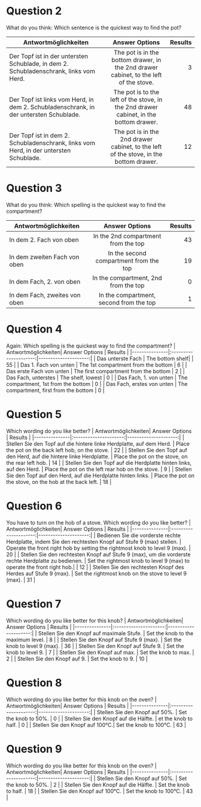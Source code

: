 # Question 2
What do you think: Which sentence is the quickest way to find the pot?

| Antwortmöglichkeiten| Answer Options | Results | 
|---------------|:---------------------:|---------------------:|
| Der Topf ist in der untersten Schublade, in dem 2. Schubladenschrank, links vom Herd.| The pot is in the bottom drawer, in the 2nd drawer cabinet, to the left of the stove. | 3 | 
| Der Topf ist links vom Herd, in dem 2. Schubladenschrank, in der untersten Schublade.| The pot is to the left of the stove, in the 2nd drawer cabinet, in the bottom drawer. | 48 | 
| Der Topf ist in dem 2. Schubladenschrank, links vom Herd, in der untersten Schublade.| The pot is in the 2nd drawer cabinet, to the left of the stove, in the bottom drawer. | 12 | 


# Question 3
What do you think: Which spelling is the quickest way to find the compartment?

| Antwortmöglichkeiten| Answer Options | Results | 
|---------------|:---------------------:|---------------------:|
| In dem 2. Fach von oben | In the 2nd compartment from the top | 43 | 
| In dem zweiten Fach von oben | In the second compartment from the top | 19 | 
| In dem Fach, 2. von oben | In the compartment, 2nd from the top | 0 | 
| In dem Fach, zweites von oben | In the compartment, second from the top | 1 | 


# Question 4
Again: Which spelling is the quickest way to find the compartment?
| Antwortmöglichkeiten| Answer Options | Results | 
|---------------|:---------------------:|---------------------:|
| Das unterste Fach | The bottom shelf| | 55 | 
| Das 1. Fach von unten | The 1st compartment from the bottom | 6 | 
| Das erste Fach von unten | The first compartment from the bottom | 2 | 
| Das Fach, unterstes | The shelf, lowest | 0 | 
| Das Fach, 1. von unten | The compartment, 1st from the bottom | 0 | 
| Das Fach, erstes von unten | The compartment, first from the bottom | 0 | 

# Question 5
Which wording do you like better?
| Antwortmöglichkeiten| Answer Options | Results | 
|---------------|:---------------------:|---------------------:|
| Stellen Sie den Topf auf die hintere linke Herdplatte, auf dem Herd. | Place the pot on the back left hob, on the stove. | 22 | 
| Stellen Sie den Topf auf den Herd, auf die hintere linke Herdplatte. | Place the pot on the stove, on the rear left hob. | 14 | 
| Stellen Sie den Topf auf die Herdplatte hinten links, auf den Herd. | Place the pot on the left rear hob on the stove. | 9 | 
| Stellen Sie den Topf auf den Herd, auf die Herdplatte hinten links. | Place the pot on the stove, on the hob at the back left. | 18 | 

# Question 6
You have to turn on the hob of a stove. Which wording do you like better?
| Antwortmöglichkeiten| Answer Options | Results | 
|---------------|:---------------------:|---------------------:|
| Bedienen Sie die vorderste rechte Herdplatte, indem Sie den rechtesten Knopf auf Stufe 9 (max) stellen. | Operate the front right hob by setting the rightmost knob to level 9 (max).  | 20 | 
| Stellen Sie den rechtesten Knopf auf Stufe 9 (max), um die vorderste rechte Herdplatte zu bedienen. | Set the rightmost knob to level 9 (max) to operate the front right hob.| | 12 | 
| Stellen Sie den rechtesten Knopf des Herdes auf Stufe 9 (max). | Set the rightmost knob on the stove to level 9 (max). | 31 | 

# Question 7
Which wording do you like better for this knob?
| Antwortmöglichkeiten| Answer Options | Results | 
|---------------|:---------------------:|---------------------:|
| Stellen Sie den Knopf auf maximale Stufe. | Set the knob to the maximum level. | 8 | 
| Stellen Sie den Knopf auf Stufe 9 (max). | Set the knob to level 9 (max). | 36 | 
| Stellen Sie den Knopf auf Stufe 9. | Set the knob to level 9. | 7 | 
| Stellen Sie den Knopf auf max. | Set the knob to max. | 2 | 
| Stellen Sie den Knopf auf 9. | Set the knob to 9. | 10 | 

# Question 8
Which wording do you like better for this knob on the oven?
| Antwortmöglichkeiten| Answer Options | Results | 
|---------------|:---------------------:|---------------------:|
| Stellen Sie den Knopf auf 50%. | Set the knob to 50%. | 0 | 
| Stellen Sie den Knopf auf die Hälfte. | et the knob to half. | 0 | 
| Stellen Sie den Knopf auf 100°C.| Set the knob to 100°C. | 63 | 

# Question 9
Which wording do you like better for this knob on the oven?
| Antwortmöglichkeiten| Answer Options | Results | 
|---------------|:---------------------:|---------------------:|
| Stellen Sie den Knopf auf 50%. | Set the knob to 50%. | 2 | 
| Stellen Sie den Knopf auf die Hälfte. | Set the knob to half. | 18 | 
| Stellen Sie den Knopf auf 100°C. | Set the knob to 100°C. | 43 | 

